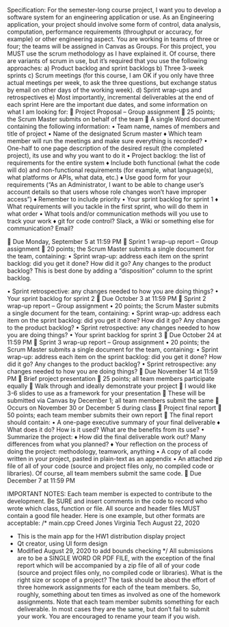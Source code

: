 Specification: 
For the semester-long course project, I want you to develop a software system for an
engineering application or use. As an Engineering application, your project should involve
some form of control, data analysis, computation, performance requirements (throughput
or accuracy, for example) or other engineering aspect. You are working in teams of three or
four; the teams will be assigned in Canvas as Groups.
For this project, you MUST use the scrum methodology as I have explained it. Of course,
there are variants of scrum in use, but it’s required that you use the following approaches:
a) Product backlog and sprint backlogs
b) Three 3-week sprints
c) Scrum meetings (for this course, I am OK if you only have three actual meetings per
week, to ask the three questions, but exchange status by email on other days of the
working week).
d) Sprint wrap-ups and retrospectives
e) Most importantly, incremental deliverables at the end of each sprint
Here are the important due dates, and some information on what I am looking for:
 Project Proposal – Group assignment
 25 points; the Scrum Master submits on behalf of the team
 A single Word document containing the following information:
• Team name, names of members and title of project
• Name of the designated Scrum master
♦ Which team member will run the meetings and make sure everything is
recorded?
• One-half to one page description of the desired result (the completed
project), its use and why you want to do it
• Project backlog: the list of requirements for the entire system
♦ Include both functional (what the code will do) and non-functional
requirements (for example, what language(s), what platforms or APIs,
what data, etc.)
♦ Use good form for your requirements (“As an Administrator, I want to be
able to change user’s account details so that users whose role changes
won’t have improper access”)
♦ Remember to include priority
• Your sprint backlog for sprint 1
♦ What requirements will you tackle in the first sprint, who will do them in
what order
• What tools and/or communication methods will you use to track your work
♦ git for code control? Slack, a Wiki or something else for communication?
Email?

 Due Monday, September 5 at 11:59 PM
 Sprint 1 wrap-up report – Group assignment
 20 points; the Scrum Master submits a single document for the team, containing:
• Sprint wrap-up: address each item on the sprint backlog: did you get it done?
How did it go? Any changes to the product backlog? This is best done by
adding a “disposition” column to the sprint backlog.

• Sprint retrospective: any changes needed to how you are doing things?
• Your sprint backlog for sprint 2
 Due October 3 at 11:59 PM
 Sprint 2 wrap-up report – Group assignment
• 20 points; the Scrum Master submits a single document for the team,
containing:
• Sprint wrap-up: address each item on the sprint backlog: did you get it done?
How did it go? Any changes to the product backlog?
• Sprint retrospective: any changes needed to how you are doing things?
• Your sprint backlog for sprint 3
 Due October 24 at 11:59 PM
 Sprint 3 wrap-up report – Group assignment
• 20 points; the Scrum Master submits a single document for the team,
containing:
• Sprint wrap-up: address each item on the sprint backlog: did you get it done?
How did it go? Any changes to the product backlog?
• Sprint retrospective: any changes needed to how you are doing things?
 Due November 14 at 11:59 PM
 Brief project presentation
 25 points; all team members participate equally
 Walk through and ideally demonstrate your project
 I would like 3-6 slides to use as a framework for your presentation
 These will be submitted via Canvas by December 1; all team members submit the
same
 Occurs on November 30 or December 5 during class
 Project final report
 50 points; each team member submits their own report
 The final report should contain:
• A one-page executive summary of your final deliverable
♦ What does it do? How is it used? What are the benefits from its use?
• Summarize the project:
♦ How did the final deliverable work out? Many differences from what you
planned?
♦ Your reflection on the process of doing the project: methodology,
teamwork, anything
• A copy of all code written in your project, pasted in plain-text as an appendix
• An attached zip file of all of your code (source and project files only, no
compiled code or libraries). Of course, all team members submit the same
code.
 Due December 7 at 11:59 PM

IMPORTANT NOTES:
Each team member is expected to contribute to the development. Be SURE and
insert comments in the code to record who wrote which class, function or file. All
source and header files MUST contain a good file header. Here is one example,
but other formats are acceptable:
/* main.cpp Creed Jones Virginia Tech August 22, 2020
* This is the main app for the HW1 distribution display project
* Qt creator, using UI form design
* Modified August 29, 2020 to add bounds checking
*/
All submissions are to be a SINGLE WORD OR PDF FILE, with the exception of
the final report which will be accompanied by a zip file of all of your code
(source and project files only, no compiled code or libraries).
What is the right size or scope of a project? The task should be about the effort of
three homework assignments for each of the team members. So, roughly,
something about ten times as involved as one of the homework assignments.
Note that each team member submits something for each deliverable. In most
cases they are the same, but don’t fail to submit your work.
You are encouraged to rename your team if you wish.
